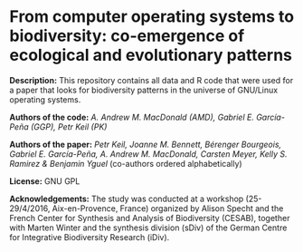 # From computer operating systems to biodiversity: co-emergence of ecological and evolutionary patterns

**Description:** This repository contains all data and R code that were used for a paper that looks for biodiversity patterns in the universe of GNU/Linux operating systems.

**Authors of the code:** *A. Andrew M. MacDonald (AMD),  Gabriel E. García-Peña (GGP), Petr Keil (PK)*

**Authors of the paper:** *Petr Keil, Joanne M. Bennett, Bérenger Bourgeois, Gabriel E. García-Peña, A. Andrew M. MacDonald, Carsten Meyer, Kelly S. Ramirez & Benjamin Yguel* (co-authors ordered alphabetically)

**License:** GNU GPL
 
**Acknowledgements:** The study was conducted at a workshop (25-29/4/2016, Aix-en-Provence, France) organized by Alison Specht and the French Center for Synthesis and Analysis of Biodiversity (CESAB), together with Marten Winter and the synthesis division (sDiv) of the German Centre for Integrative Biodiversity Research (iDiv).





